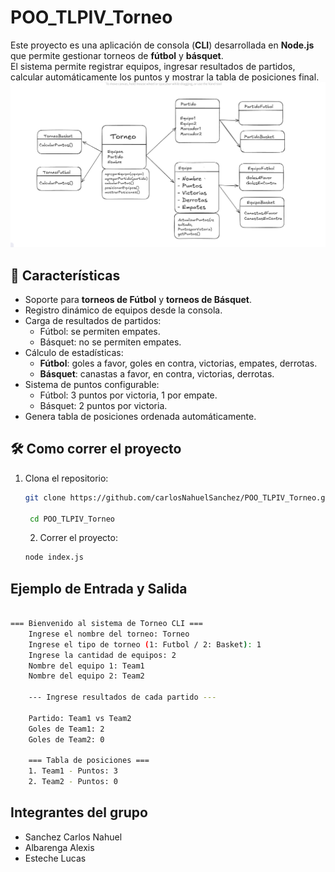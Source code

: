 # POO_TLPIV_Torneo

Este proyecto es una aplicación de consola (**CLI**) desarrollada en **Node.js** que permite gestionar torneos de **fútbol** y **básquet**.  
El sistema permite registrar equipos, ingresar resultados de partidos, calcular automáticamente los puntos y mostrar la tabla de posiciones final.
![alt text](image.png)

## 📌 Características

- Soporte para **torneos de Fútbol** y **torneos de Básquet**.
- Registro dinámico de equipos desde la consola.
- Carga de resultados de partidos:
  - Fútbol: se permiten empates.
  - Básquet: no se permiten empates.
- Cálculo de estadísticas:
  - **Fútbol**: goles a favor, goles en contra, victorias, empates, derrotas.
  - **Básquet**: canastas a favor, en contra, victorias, derrotas.
- Sistema de puntos configurable:
  - Fútbol: 3 puntos por victoria, 1 por empate.
  - Básquet: 2 puntos por victoria.
- Genera tabla de posiciones ordenada automáticamente.

## 🛠️ Como correr el proyecto
1. Clona el repositorio:
   ```bash
   git clone https://github.com/carlosNahuelSanchez/POO_TLPIV_Torneo.git

    cd POO_TLPIV_Torneo
    ```

    2. Correr el proyecto:
    ```bash
    node index.js
    ```

## Ejemplo de Entrada y Salida

```bash
    
=== Bienvenido al sistema de Torneo CLI ===
    Ingrese el nombre del torneo: Torneo
    Ingrese el tipo de torneo (1: Futbol / 2: Basket): 1
    Ingrese la cantidad de equipos: 2
    Nombre del equipo 1: Team1
    Nombre del equipo 2: Team2

    --- Ingrese resultados de cada partido ---

    Partido: Team1 vs Team2
    Goles de Team1: 2
    Goles de Team2: 0

    === Tabla de posiciones ===
    1. Team1 - Puntos: 3
    2. Team2 - Puntos: 0
 ```

 ## Integrantes del grupo
- Sanchez Carlos Nahuel
- Albarenga Alexis
- Esteche Lucas


